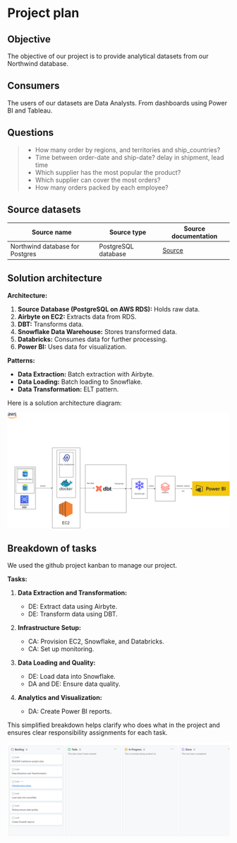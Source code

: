 # Project plan

## Objective

The objective of our project is to provide analytical datasets from our Northwind database.

## Consumers

The users of our datasets are Data Analysts. From dashboards using Power BI and Tableau.

## Questions

> - How many order by regions, and territories and ship_countries?
> - Time between order-date and ship-date? delay in shipment, lead time
> - Which supplier has the most popular the product?
> - Which supplier can cover the most orders?
> - How many orders packed by each employee?

## Source datasets

| Source name                     | Source type         | Source documentation                                          |
| ------------------------------- | ------------------- | ------------------------------------------------------------- |
| Northwind database for Postgres | PostgreSQL database | [Source](https://github.com/pthom/northwind_psql/tree/master) |

## Solution architecture

**Architecture:**

1. **Source Database (PostgreSQL on AWS RDS):** Holds raw data.
2. **Airbyte on EC2:** Extracts data from RDS.
3. **DBT:** Transforms data.
4. **Snowflake Data Warehouse:** Stores transformed data.
5. **Databricks:** Consumes data for further processing.
6. **Power BI:** Uses data for visualization.

**Patterns:**

- **Data Extraction:** Batch extraction with Airbyte.
- **Data Loading:** Batch loading to Snowflake.
- **Data Transformation:** ELT pattern.

Here is a solution architecture diagram:

![img/solution-architecture-diagram.png](img/solution-architecture-diagram.png)

## Breakdown of tasks

We used the github project kanban to manage our project.

**Tasks:**

1. **Data Extraction and Transformation:**

   - DE: Extract data using Airbyte.
   - DE: Transform data using DBT.

2. **Infrastructure Setup:**

   - CA: Provision EC2, Snowflake, and Databricks.
   - CA: Set up monitoring.

3. **Data Loading and Quality:**

   - DE: Load data into Snowflake.
   - DA and DE: Ensure data quality.

4. **Analytics and Visualization:**

   - DA: Create Power BI reports.

This simplified breakdown helps clarify who does what in the project and ensures clear responsibility assignments for each task.

![img/kanban.png](img/kanban.png)

